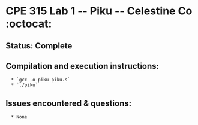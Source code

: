 # CPE 315 Lab 1 -- Piku -- Celestine Co :octocat:

## Status: Complete

## Compilation and execution instructions:
      * `gcc -o piku piku.s`
      * `./piku`

## Issues encountered & questions:
      * None

